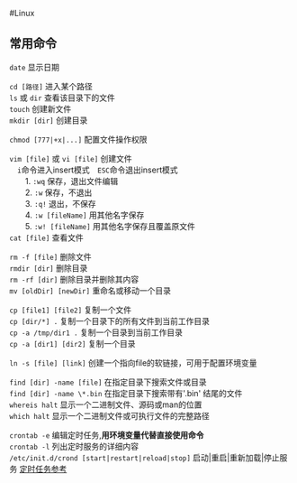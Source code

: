 #Linux  
## 常用命令  
`date` 显示日期  

`cd [路径]` 进入某个路径   
`ls` 或 `dir` 查看该目录下的文件  
`touch` 创建新文件  
`mkdir [dir]` 创建目录  

`chmod [777|+x|...]` 配置文件操作权限  

`vim [file]` 或 `vi [file]` 创建文件  
　`i`命令进入insert模式　`ESC`命令退出insert模式  
　　1. `:wq` 保存，退出文件编辑  
　　2. `:w` 保存，不退出  
　　3. `:q!` 退出，不保存  
　　4. `:w [fileName]` 用其他名字保存  
　　5. `:w! [fileName]` 用其他名字保存且覆盖原文件  
`cat [file]` 查看文件  

`rm -f [file]` 删除文件  
`rmdir [dir]` 删除目录  
`rm -rf [dir]` 删除目录并删除其内容  
`mv [oldDir] [newDir]` 重命名或移动一个目录  

`cp [file1] [file2]` 复制一个文件  
`cp [dir/*] .` 复制一个目录下的所有文件到当前工作目录  
`cp -a /tmp/dir1 .` 复制一个目录到当前工作目录  
`cp -a [dir1] [dir2]` 复制一个目录  
  
`ln -s [file] [link]`   创建一个指向file的软链接，可用于配置环境变量  
  
`find [dir] -name [file]` 在指定目录下搜索文件或目录    
`find [dir] -name \*.bin` 在指定目录下搜索带有'.bin' 结尾的文件  
`whereis halt` 显示一个二进制文件、源码或man的位置   
`which halt` 显示一个二进制文件或可执行文件的完整路径  
  
`crontab -e` 编辑定时任务,**用环境变量代替直接使用命令**  
`crontab -l` 列出定时服务的详细内容  
`/etc/init.d/crond [start|restart|reload|stop]` 启动|重启|重新加载|停止服务
[定时任务参考](http://www.blogjava.net/freeman1984/archive/2010/09/23/332715.html)